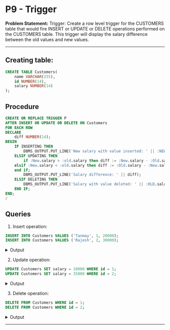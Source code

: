 # P9 - Trigger

**Problem Statement:** Trigger: Create a row level trigger for the CUSTOMERS table that would fire INSERT or UPDATE or DELETE operations performed on the CUSTOMERS table. This trigger will display the salary difference between the old values and new values.

---

## Creating table:

```sql
CREATE TABLE Customers(
    name VARCHAR(255),
    id NUMBER(14),
    salary NUMBER(14)
);

```

## Procedure

```sql
CREATE OR REPLACE TRIGGER P
AFTER INSERT OR UPDATE OR DELETE ON Customers
FOR EACH ROW
DECLARE
    diff NUMBER(14);
BEGIN
    IF INSERTING THEN
        DBMS_OUTPUT.PUT_LINE('New salary with value inserted: ' || :NEW.salary);
    ELSIF UPDATING THEN
        if :New.salary > :old.salary then diff := :New.salary - :Old.salary;
	elsif :New.salary < :old.salary then diff := :Old.salary - :New.salary;
	end if;
        DBMS_OUTPUT.PUT_LINE('Salary difference: ' || diff);
    ELSIF DELETING THEN
        DBMS_OUTPUT.PUT_LINE('Salary with value deleted: ' || :OLD.salary);
    END IF;
END;
/

```

## Queries

1. Insert operation:

```sql
INSERT INTO Customers VALUES ('Tanmay', 1, 20000);
INSERT INTO Customers VALUES ('Rajesh', 2, 30000);

```

<details>
  <summary>Output</summary>
    1 row(s) inserted.<br>
    New salary with value inserted: 20000<br>
    1 row(s) inserted.<br>
    New salary with value inserted: 30000<br>
</details>

2. Update operation:

```sql
UPDATE Customers SET salary = 10000 WHERE id = 1;
UPDATE Customers SET salary = 35000 WHERE id = 2;

```

<details>
  <summary>Output</summary>
    1 row(s) updated.<br>
    Salary difference: 10000<br>
    1 row(s) updated.<br>
    Salary difference: 5000<br>
</details>


3. Delete operation:

```sql
DELETE FROM Customers WHERE id = 1;
DELETE FROM Customers WHERE id = 2;

```

<details>
  <summary>Output</summary>
    1 row(s) deleted.<br>
    Salary with value deleted: 10000<br>
    1 row(s) deleted.<br>
    Salary with value deleted: 35000<br>
</details>

---
